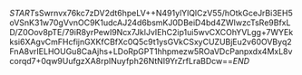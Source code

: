 $START$sSwrnvx76kc7zDV2dt6hpeLV++N491ylYlQlCzV55/hOtkGceJrBi3EH5oVSnK31w70gVvnOC9K1udcAJ24d6bsmKJ0DBeiD4bd4ZWIwzcTsRe9BfxLD/Z0Oov8pTE/79iR8yrPewI9Ncx7JklJvIEhC2ip1ui5wvCXCOhYVLgg+7WYEkksi6XAgvCmFHcfijnGXKfCBfXc0Q5c9t1ysGVkCSxyCUZUBjEu2v60OVByq2FnA8vrIELHOUGu8CaAjhs+LDoRpGPT1hhpmezw5ROaVDcPanpxdx4MxL8vcorqd7+0qw9UufgzXA8rpINuyfph26NtNI9YrZrfLraBDcw==$END$